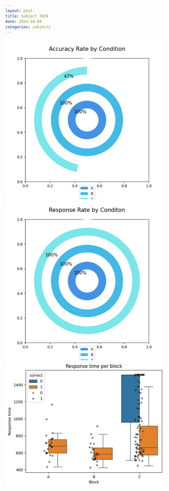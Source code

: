 ```yaml
---
layout: post
title: Subject 7019
date: 2024-10-09
categories: subjects
---
```


![](data/7019/run-6/7019_accuracy_rate.png)
![](data/7019/run-6/7019_response_rate.png)
![](data/7019/run-6/7019_rt.png)
